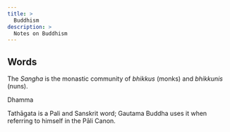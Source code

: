 ```yaml
---
title: >
  Buddhism
description: >
  Notes on Buddhism
---
```


## Words

The *Sangha* is the monastic community of *bhikkus* (monks) and *bhikkunis* (nuns).

Dhamma

Tathāgata is a Pali and Sanskrit word; Gautama Buddha uses it when referring to himself in the Pāli Canon.

